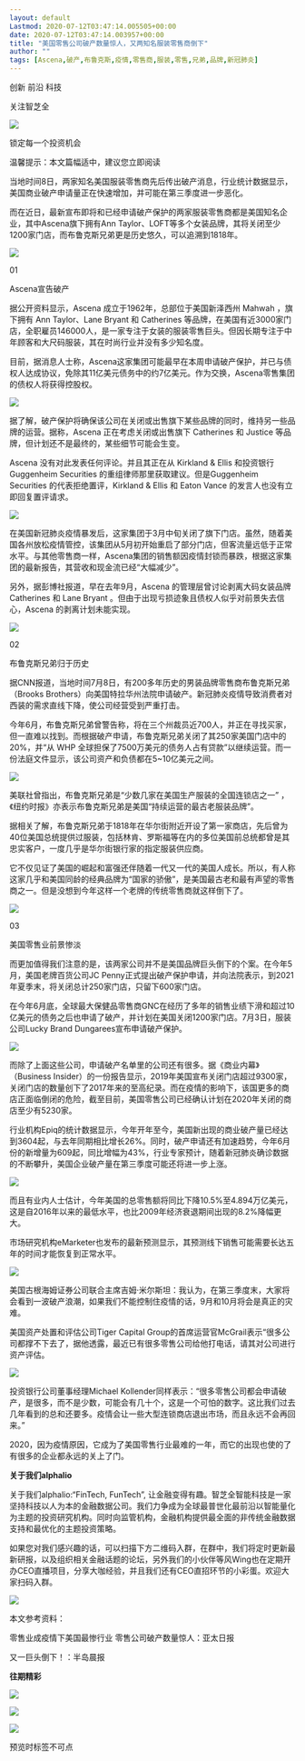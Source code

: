 ```yaml
---
layout: default
Lastmod: 2020-07-12T03:47:14.005505+00:00
date: 2020-07-12T03:47:14.003957+00:00
title: "美国零售公司破产数量惊人，又两知名服装零售商倒下"
author: ""
tags: [Ascena,破产,布鲁克斯,疫情,零售商,服装,零售,兄弟,品牌,新冠肺炎]
---
```


创新 前沿 科技

关注智芝全

![](https://images.weserv.nl/?url=https%3A//mmbiz.qpic.cn/mmbiz_jpg/214L2BgbHKVbCJ92Ak0hzasbmm2PJq5mjRUyZlKqK2xfzibhia3jyLpP7vNaveiab2BUyxicLfKNTJ7ictWm0ZwyOSg/640%3Fwx_fmt%3Djpeg)

锁定每一个投资机会

温馨提示：本文篇幅适中，建议您立即阅读

当地时间8日，两家知名美国服装零售商先后传出破产消息，行业统计数据显示，美国商业破产申请量正在快速增加，并可能在第三季度进一步恶化。

而在近日，最新宣布即将和已经申请破产保护的两家服装零售商都是美国知名企业，其中Ascena旗下拥有Ann Taylor、LOFT等多个女装品牌，其将关闭至少1200家门店，而布鲁克斯兄弟更是历史悠久，可以追溯到1818年。

![](https://images.weserv.nl/?url=https%3A//mmbiz.qpic.cn/mmbiz_jpg/214L2BgbHKWHQ7I7CF8DfEnpR0ag2mD9fVm5c9AWTslKYjfEzvlage1tw4GBUDCqYr25G42bmX6VEzuUTEKyoQ/640%3Fwx_fmt%3Djpeg)

01

Ascena宣告破产

据公开资料显示，Ascena 成立于1962年，总部位于美国新泽西州 Mahwah ，旗下拥有 Ann Taylor、Lane Bryant 和 Catherines 等品牌，在美国有近3000家门店，全职雇员146000人，是一家专注于女装的服装零售巨头。但因长期专注于中年顾客和大尺码服装，其在时尚行业并没有多少知名度。

目前，据消息人士称，Ascena这家集团可能最早在本周申请破产保护，并已与债权人达成协议，免除其11亿美元债务中的约7亿美元。作为交换，Ascena零售集团的债权人将获得控股权。

![](https://images.weserv.nl/?url=https%3A//mmbiz.qpic.cn/mmbiz_jpg/214L2BgbHKWHQ7I7CF8DfEnpR0ag2mD969LyI13ryembMx2urHbNquw4EUSMxOO9Z65GiauVDtmcXJtibepwIbkw/640%3Fwx_fmt%3Djpeg)

据了解，破产保护将确保该公司在关闭或出售旗下某些品牌的同时，维持另一些品牌的运营。据称，Ascena 正在考虑关闭或出售旗下 Catherines 和 Justice 等品牌，但计划还不是最终的，某些细节可能会生变。

Ascena 没有对此发表任何评论。并且其正在从 Kirkland & Ellis 和投资银行 Guggenheim Securities 的重组律师那里获取建议。但是Guggenheim Securities 的代表拒绝置评，Kirkland & Ellis 和 Eaton Vance 的发言人也没有立即回复置评请求。

![](https://images.weserv.nl/?url=https%3A//mmbiz.qpic.cn/mmbiz_jpg/214L2BgbHKWHQ7I7CF8DfEnpR0ag2mD9qa9o0YKzNEwWXsCf3choWibKlblCf0p0SPUlZSyPfF1n7gIRzzPcgOg/640%3Fwx_fmt%3Djpeg)

在美国新冠肺炎疫情暴发后，这家集团于3月中旬关闭了旗下门店。虽然，随着美国各州放松疫情管控，该集团从5月初开始重启了部分门店，但客流量远低于正常水平。与其他零售商一样，Ascena集团的销售额因疫情封锁而暴跌，根据这家集团的最新报告，其营收和现金流已经“大幅减少”。

另外，据彭博社报道，早在去年9月，Ascena 的管理层曾讨论剥离大码女装品牌 Catherines 和 Lane Bryant 。但由于出现亏损迹象且债权人似乎对前景失去信心，Ascena 的剥离计划未能实现。

![](https://images.weserv.nl/?url=https%3A//mmbiz.qpic.cn/mmbiz_jpg/214L2BgbHKWHQ7I7CF8DfEnpR0ag2mD9d8fkdOeHoudTuQLgnGaClicONwaN6wHMt1YicukC0yXe8HNZMAmMmZ9A/640%3Fwx_fmt%3Djpeg)

02

布鲁克斯兄弟归于历史

据CNN报道，当地时间7月8日，有200多年历史的男装品牌零售商布鲁克斯兄弟（Brooks Brothers）向美国特拉华州法院申请破产。新冠肺炎疫情导致消费者对西装的需求直线下降，使公司经营受到严重打击。

今年6月，布鲁克斯兄弟曾警告称，将在三个州裁员近700人，并正在寻找买家，但一直难以找到。而根据破产申请，布鲁克斯兄弟关闭了其250家美国门店中的20%，并“从 WHP 全球担保了7500万美元的债务人占有贷款”以继续运营。而一份法庭文件显示，该公司资产和负债都在5~10亿美元之间。

![](https://images.weserv.nl/?url=https%3A//mmbiz.qpic.cn/mmbiz_jpg/214L2BgbHKWHQ7I7CF8DfEnpR0ag2mD9fKqaUvicuxYF7lKMwAqjZoribJiaVicDkyTEwz1Pc49lIE9nicUxJ7VlibCA/640%3Fwx_fmt%3Djpeg)

  
美联社曾指出，布鲁克斯兄弟是“少数几家在美国生产服装的全国连锁店之一” ，《纽约时报》亦表示布鲁克斯兄弟是美国“持续运营的最古老服装品牌”。

据相关了解，布鲁克斯兄弟于1818年在华尔街附近开设了第一家商店，先后曾为40位美国总统提供过服装，包括林肯、罗斯福等在内的多位美国前总统都曾是其忠实客户，一度几乎是华尔街银行家的指定服装供应商。

它不仅见证了美国的崛起和富强还伴随着一代又一代的美国人成长。所以，有人称这家几乎和美国同龄的经典品牌为“国家的骄傲”，是美国最古老和最有声望的零售商之一。但是没想到今年这样一个老牌的传统零售商就这样倒下了。

![](https://images.weserv.nl/?url=https%3A//mmbiz.qpic.cn/mmbiz_jpg/214L2BgbHKWHQ7I7CF8DfEnpR0ag2mD9GeU8CvAGJricxFkTvRmROck4VcFBniauNv1GWEJ7oCLibqZtZBZZJxZcQ/640%3Fwx_fmt%3Djpeg)

03

美国零售业前景惨淡

而更加值得我们注意的是，该两家公司并不是美国品牌巨头倒下的个案。在今年5月，美国老牌百货公司JC Penny正式提出破产保护申请，并向法院表示，到2021年夏季末，将关闭总计250家门店，只留下600家门店。

在今年6月底，全球最大保健品零售商GNC在经历了多年的销售业绩下滑和超过10亿美元的债务之后也申请了破产，并计划在美国关闭1200家门店。7月3日，服装公司Lucky Brand Dungarees宣布申请破产保护。

![](https://images.weserv.nl/?url=https%3A//mmbiz.qpic.cn/mmbiz_jpg/214L2BgbHKWHQ7I7CF8DfEnpR0ag2mD9ggoX1voaQg6b2iaeCFdYzmK2ZY3ujP8yXm7HZciaWl630n9NibIiaL5vQQ/640%3Fwx_fmt%3Djpeg)

而除了上面这些公司，申请破产名单里的公司还有很多。据《商业内幕》（Business Insider）的一份报告显示，2019年美国宣布关闭门店超过9300家，关闭门店的数量创下了2017年来的至高纪录。而在疫情的影响下，该国更多的商店正面临倒闭的危险，截至目前，美国零售公司已经确认计划在2020年关闭的商店至少有5230家。

行业机构Epiq的统计数据显示，今年开年至今，美国新出现的商业破产量已经达到3604起，与去年同期相比增长26%。同时，破产申请还有加速趋势，今年6月份的新增量为609起，同比增幅为43%，行业专家预计，随着新冠肺炎确诊数据的不断攀升，美国企业破产量在第三季度可能还将进一步上涨。

![](https://images.weserv.nl/?url=https%3A//mmbiz.qpic.cn/mmbiz_jpg/214L2BgbHKWHQ7I7CF8DfEnpR0ag2mD94nvV8CbSrDDL7WodfbfO2qCxniawWy2esicGiau9QYrxXGPkEHudCg1jw/640%3Fwx_fmt%3Djpeg)

而且有业内人士估计，今年美国的总零售额将同比下降10.5%至4.894万亿美元，这是自2016年以来的最低水平，也比2009年经济衰退期间出现的8.2%降幅更大。

市场研究机构eMarketer也发布的最新预测显示，其预测线下销售可能需要长达五年的时间才能恢复到正常水平。

![](https://images.weserv.nl/?url=https%3A//mmbiz.qpic.cn/mmbiz_jpg/214L2BgbHKWHQ7I7CF8DfEnpR0ag2mD9grMgIfImzOqC2OrrQibZJyx5hKE62xAASzwltESe6q4Nj1HZdhfTibcQ/640%3Fwx_fmt%3Djpeg)

美国古根海姆证券公司联合主席吉姆·米尔斯坦：我认为，在第三季度末，大家将会看到一波破产浪潮，如果我们不能控制住疫情的话，9月和10月将会是真正的灾难。

美国资产处置和评估公司Tiger Capital Group的首席运营官McGrail表示“很多公司都撑不下去了，据他透露，最近已有很多零售公司给他打电话，请其对公司进行资产评估。

![](https://images.weserv.nl/?url=https%3A//mmbiz.qpic.cn/mmbiz_jpg/214L2BgbHKWHQ7I7CF8DfEnpR0ag2mD9as96OAYPg6lNI3T7CgX4UEa3LH2C0x0u0gdQ3Zs6HLaCpGsVV3EM5Q/640%3Fwx_fmt%3Djpeg)

投资银行公司董事经理Michael Kollender同样表示：“很多零售公司都会申请破产，是很多，而不是少数，可能会有几十个，这是一个可怕的数字。这比我们过去几年看到的总和还要多。疫情会让一些大型连锁商店退出市场，而且永远不会再回来。”

2020，因为疫情原因，它成为了美国零售行业最难的一年，而它的出现也使的了有很多的企业都永远的关上了门。

**关于我们alphalio**  

关于我们alphalio:“FinTech, FunTech”, 让金融变得有趣。智芝全智能科技是一家坚持科技以人为本的金融数据公司。我们力争成为全球最普世化最前沿以智能量化为主题的投资研究机构。同时向监管机构，金融机构提供最全面的非传统金融数据支持和最优化的主题投资策略。

如果您对我们感兴趣的话，可以扫描下方二维码入群，在群中，我们将定时更新最新研报，以及组织相关金融话题的论坛，另外我们的小伙伴等风Wing也在定期开办CEO直播项目，分享大咖经验，并且我们还有CEO直招环节的小彩蛋。欢迎大家扫码入群。

![](https://images.weserv.nl/?url=https%3A//mmbiz.qpic.cn/mmbiz_jpg/214L2BgbHKVbCJ92Ak0hzasbmm2PJq5m1JevdCLL0kDeib3wODk54CavuMG9a96nBp83Rg53ibnJjAjWTW1duyjw/640%3Fwx_fmt%3Djpeg)

本文参考资料：  

零售业成疫情下美国最惨行业 零售公司破产数量惊人：亚太日报

又一巨头倒下！：半岛晨报

**往期精彩**

[![](https://images.weserv.nl/?url=https%3A//mmbiz.qpic.cn/mmbiz_png/214L2BgbHKVbCJ92Ak0hzasbmm2PJq5mPnOPEXHQ6JwtNgWqZPLaBa3qMLnibbUo6KYqooCOGgWqHlzVzuoWYibQ/640%3Fwx_fmt%3Dpng)](http://mp.weixin.qq.com/s?__biz=MzU2MTg2NTAxMg==&mid=2247488801&idx=1&sn=c73317d96b35ae88f2b71384016d0cf6&chksm=fc731d7acb04946c458bf4011d6ed327fdacd7f5101106785efe05a7c258dd410d0c42f0f574&scene=21#wechat_redirect)

[![](https://images.weserv.nl/?url=https%3A//mmbiz.qpic.cn/mmbiz_png/214L2BgbHKVbCJ92Ak0hzasbmm2PJq5mmmggWHYt7uJHn0mX9PJjsekaf9LkYbok9aRIsXF7b5VtrfSHFMzwlA/640%3Fwx_fmt%3Dpng)](http://mp.weixin.qq.com/s?__biz=MzU2MTg2NTAxMg==&mid=2247488879&idx=1&sn=c140aa40b6689f56905a702980011f44&chksm=fc731d34cb0494223070453e1550da610a33661c03127a0ee6ab4bef737157402fbdda9a5cd5&scene=21#wechat_redirect)

[![](https://images.weserv.nl/?url=https%3A//mmbiz.qpic.cn/mmbiz_png/214L2BgbHKVbCJ92Ak0hzasbmm2PJq5m2J9Ro3Ce4ceR6hibBicgLic8yjEiaiazvoBbnOibS4qaDEpyyScrxUwKeMoQ/640%3Fwx_fmt%3Dpng)](http://mp.weixin.qq.com/s?__biz=MzU2MTg2NTAxMg==&mid=2247488815&idx=1&sn=851cb62c40fbe6d3d4d1ccd0dd9e8b48&chksm=fc731d74cb0494622a9edeb4eb453fc81b992433a9407a0150e203a072cbca6cfd1feeb83654&scene=21#wechat_redirect)

预览时标签不可点

